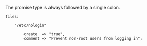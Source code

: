 The promise type is always followed by a single colon.


```cfengine3
files:    

    "/etc/nologin" 

        create  => "true",
        comment => "Prevent non-root users from logging in";
```
